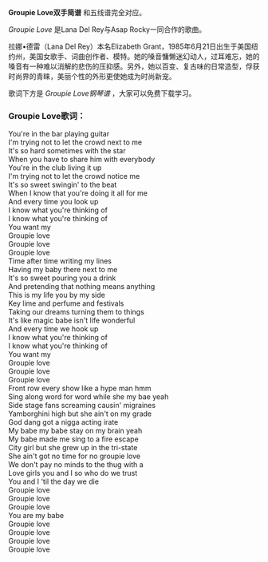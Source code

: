 

**Groupie Love双手简谱** 和五线谱完全对应。

_Groupie Love_ 是Lana Del Rey与Asap Rocky一同合作的歌曲。

拉娜•德雷（Lana Del Rey）本名Elizabeth
Grant，1985年6月21日出生于美国纽约州，美国女歌手、词曲创作者、模特。她的嗓音慵懒迷幻动人，过耳难忘，她的嗓音有一种难以消解的悲伤的压抑感。另外，她以百变、复古味的日常造型，俘获时尚界的青睐，美丽个性的外形更使她成为时尚新宠。

歌词下方是 _Groupie Love钢琴谱_ ，大家可以免费下载学习。

### Groupie Love歌词：

You're in the bar playing guitar  
I'm trying not to let the crowd next to me  
It's so hard sometimes with the star  
When you have to share him with everybody  
You're in the club living it up  
I'm trying not to let the crowd notice me  
It's so sweet swingin' to the beat  
When I know that you're doing it all for me  
And every time you look up  
I know what you're thinking of  
I know what you're thinking of  
You want my  
Groupie love  
Groupie love  
Groupie love  
Time after time writing my lines  
Having my baby there next to me  
It's so sweet pouring you a drink  
And pretending that nothing means anything  
This is my life you by my side  
Key lime and perfume and festivals  
Taking our dreams turning them to things  
It's like magic babe isn't life wonderful  
And every time we hook up  
I know what you're thinking of  
I know what you're thinking of  
You want my  
Groupie love  
Groupie love  
Groupie love  
Front row every show like a hype man hmm  
Sing along word for word while she my bae yeah  
Side stage fans screaming causin' migraines  
Yamborghini high but she ain't on my grade  
God dang got a nigga acting irate  
My babe my babe stay on my brain yeah  
My babe made me sing to a fire escape  
City girl but she grew up in the tri-state  
She ain't got no time for no groupie love  
We don't pay no minds to the thug with a  
Love girls you and I so who do we trust  
You and I 'til the day we die  
Groupie love  
Groupie love  
Groupie love  
You are my babe  
Groupie love  
Groupie love  
Groupie love  
Groupie love

